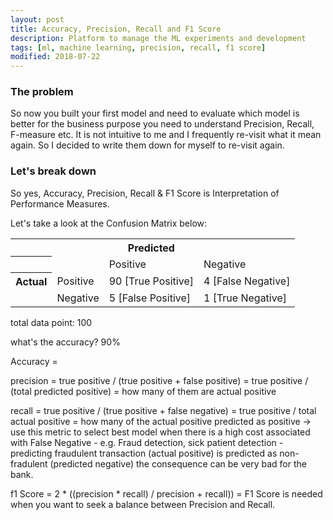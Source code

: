```yaml
---
layout: post
title: Accuracy, Precision, Recall and F1 Score
description: Platform to manage the ML experiments and development
tags: [ml, machine learning, precision, recall, f1 score]
modified: 2018-07-22
---
```


### The problem

So now you built your first model and need to evaluate which model is better for
the business purpose you need to understand Precision, Recall, F-measure etc.
It is not intuitive to me and I frequently re-visit what it mean again.
So I decided to write them down for myself to re-visit again.

### Let's break down

So yes, Accuracy, Precision, Recall & F1 Score is 
Interpretation of Performance Measures.

Let's take a look at the Confusion Matrix below:

<table style="white-space:nowrap;">
  <tr>
    <th></th>
    <th></th>
    <th>Predicted</th>
    <th></th>
  </tr>
  <tr>
    <th></th>
    <td></td>
    <td>Positive</td>
    <td>Negative</td>
  </tr>
  <tr>
    <th>Actual</th>
    <td>Positive</td>
    <td>90 [True Positive]</td>
    <td>4 [False Negative]</td>
  </tr>
  <tr>
    <td></td>
    <td>Negative</td>
    <td>5 [False Positive]</td>
    <td>1 [True Negative]</td>
  </tr>
</table>



total data point: 100

what's the accuracy? 90%

Accuracy 	= 

precision 	= true positive / (true positive + false positive)
			= true positive / (total predicted positive)
			= how many of them are actual positive

recall 		= true positive / (true positive + false negative)
			= true positive / total actual positive
			= how many of the actual positive predicted as positive
			-> use this metric to select best model when there is a high cost associated with False Negative
			- e.g. Fraud detection, sick patient detection
			- predicting fraudulent transaction (actual positive) is predicted as non-fradulent (predicted negative) the consequence can be very bad for the bank.

f1 Score	= 2 * ((precision * recall) / precision + recall))
			= F1 Score is needed when you want to seek a balance between Precision and Recall.

